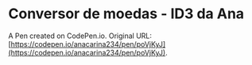 # Conversor de moedas - ID3 da Ana

A Pen created on CodePen.io. Original URL: [https://codepen.io/anacarina234/pen/poVjKyJ](https://codepen.io/anacarina234/pen/poVjKyJ).

